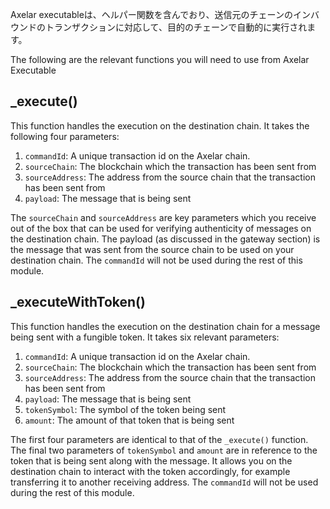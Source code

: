 Axelar executableは、ヘルパー関数を含んでおり、送信元のチェーンのインバウンドのトランザクションに対応して、目的のチェーンで自動的に実行されます。

The following are the relevant functions you will need to use from Axelar Executable

## \_execute()

This function handles the execution on the destination chain. It takes the following four parameters:

1. `commandId`: A unique transaction id on the Axelar chain.
2. `sourceChain`: The blockchain which the transaction has been sent from
3. `sourceAddress`: The address from the source chain that the transaction has been sent from
4. `payload`: The message that is being sent

The `sourceChain` and `sourceAddress` are key parameters which you receive out of the box that can be used for verifying authenticity of messages on the destination chain. The payload (as discussed in the gateway section) is the message that was sent from the source chain to be used on your destination chain. The `commandId` will not be used during the rest of this module.

## \_executeWithToken()

This function handles the execution on the destination chain for a message being sent with a fungible token. It takes six relevant parameters:

1. `commandId`: A unique transaction id on the Axelar chain.
2. `sourceChain`: The blockchain which the transaction has been sent from
3. `sourceAddress`: The address from the source chain that the transaction has been sent from
4. `payload`: The message that is being sent
5. `tokenSymbol`: The symbol of the token being sent
6. `amount`: The amount of that token that is being sent

The first four parameters are identical to that of the `_execute()` function. The final two parameters of `tokenSymbol` and `amount` are in reference to the token that is being sent along with the message. It allows you on the destination chain to interact with the token accordingly, for example transferring it to another receiving address. The `commandId` will not be used during the rest of this module.
